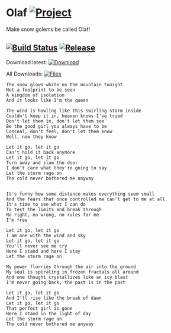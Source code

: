 # Olaf [![Project](http://cf.way2muchnoise.eu/full_308081_downloads.svg)](https://minecraft.curseforge.com/projects/308081)
Make snow golems be called Olaf!

[![Build Status](https://travis-ci.com/UpcraftLP/Olaf.svg?branch=master)](https://travis-ci.com/UpcraftLP/Olaf) [![Release](https://jitpack.io/v/UpcraftLP/Olaf.svg)](https://jitpack.io/#UpcraftLP/Olaf)
---

Download latest:
[![Download](https://curse.nikky.moe/api/img/308081?logo)](https://curse.nikky.moe/api/url/308081)

All Downloads:
[![Files](https://curse.nikky.moe/api/img/308081/files?logo)](https://minecraft.curseforge.com/projects/308081/files)

```
The snow glows white on the mountain tonight
Not a footprint to be seen
A kingdom of isolation
And it looks like I'm the queen

The wind is howling like this swirling storm inside
Couldn't keep it in, heaven knows I've tried
Don't let them in, don't let them see
Be the good girl you always have to be
Conceal, don't feel, don't let them know
Well, now they know

Let it go, let it go
Can't hold it back anymore
Let it go, let it go
Turn away and slam the door
I don't care what they're going to say
Let the storm rage on
The cold never bothered me anyway


It's funny how some distance makes everything seem small
And the fears that once controlled me can't get to me at all
It's time to see what I can do
To test the limits and break through
No right, no wrong, no rules for me
I'm free

Let it go, let it go
I am one with the wind and sky
Let it go, let it go
You'll never see me cry
Here I stand and here I stay
Let the storm rage on

My power flurries through the air into the ground
My soul is spiraling in frozen fractals all around
And one thought crystallizes like an icy blast
I'm never going back, the past is in the past

Let it go, let it go
And I'll rise like the break of dawn
Let it go, let it go
That perfect girl is gone
Here I stand in the light of day
Let the storm rage on
The cold never bothered me anyway
```
